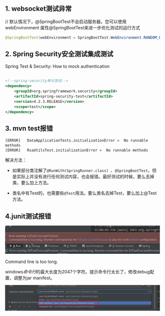 ## 1. websocket测试异常 

// 默认情况下，@SpringBootTest不会启动服务器。您可以使用webEnvironment 属性@SpringBootTest来进一步优化测试的运行方式

```java
@SpringBootTest(webEnvironment = SpringBootTest.WebEnvironment.RANDOM_PORT)
```

## 2. Spring Security安全测试集成测试

Spring Test & Security: How to mock authentication

```xml

<!--spring-security单元测试-->
<dependency>
	<groupId>org.springframework.security</groupId>
    <artifactId>spring-security-test</artifactId>
    <version>4.2.3.RELEASE</version>
    <scope>test</scope>
</dependency>
```

## 3. mvn test报错

```
[ERROR]   DataApplicationTests.initializationError »  No runnable methods
[ERROR]   RsaUtilsTest.initializationError »  No runnable methods
```

解决方法：

* 如果部分类注解了`@RunWith(SpringRunner.class)
  `、`@SpringBootTest`，但是实际上并没有进行任何测试内容，也会报错。最好测试的时候，要么去掉类，要么加上方法。

* 类名中有Test的，也需要些`@Test`用法。要么类名去掉Test，要么加上@Test方法。

## 4.junit测试报错

![1573701594884](SpringJunitTest.assets/1573701594884.png)

Command line is too long.

windows*命令行*的最大长度为2047个字符。提示命令行太长了，修改debug配置，调整为jar manifest。

![1573701692515](SpringJunitTest.assets/1573701692515.png)
